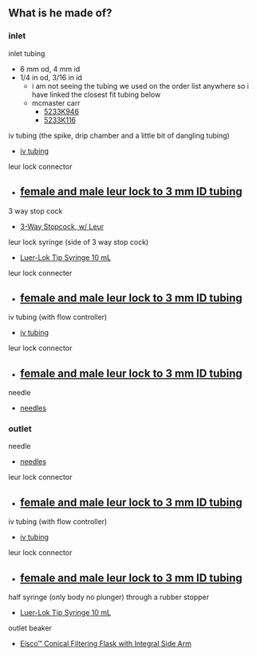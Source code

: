 ## What is he made of?

### inlet
inlet tubing
- 6 mm od, 4 mm id
- 1/4 in od, 3/16 in id
	- i am not seeing the tubing we used on the order list anywhere so i have linked the closest fit tubing below
	- mcmaster carr
		- [5233K946](https://www.mcmaster.com/5233K946 "Close")
		- [5233K116](https://www.mcmaster.com/5233K116 "Close")

iv tubing (the spike, drip chamber and a little bit of dangling tubing)
- [iv tubing](https://www.saveritemedical.com/products/i-v-administration-set-dehp-free-1-y-site-15-filter-in-drip-chamber-swivel-luer-lock-92?currency=USD&variant=32502495756&utm_source=google&utm_medium=cpc&utm_campaign=Google%20Shopping&stkn=0359ba7579fb&utm_source=google&utm_medium=cpc&gad_source=1&gclid=CjwKCAjwnei0BhB-EiwAA2xuBjwG32UNR0oRT1nzFMna5rHwkoRvG8PGgd0hB1gL4-sMmYOLAoaCWRoCRaEQAvD_BwE)

leur lock connector
- [female and male leur lock to 3 mm ID tubing](https://www.amazon.com/dp/B0BV29SPKX/ref=sspa_dk_hqp_detail_aax_0?psc=1&sp_csd=d2lkZ2V0TmFtZT1zcF9ocXBfc2hhcmVk)
	- 
3 way stop cock
- [3-Way Stopcock, w/ Leur](https://jorvet.com/product/3-way-stopcock-w-leur/?gad_source=1&gclid=Cj0KCQjw-uK0BhC0ARIsANQtgGNOEvZzhC_Uu_ayt1Qudzl1uPFQjnyT0djFV2kG06bBkQ3RwOqk3pgaAhfdEALw_wcB)

leur lock syringe (side of 3 way stop cock)
- [Luer-Lok Tip Syringe 10 mL](https://www.saveritemedical.com/products/luer-lok-tip-syringe-10-ml-1)

leur lock connecter
- [female and male leur lock to 3 mm ID tubing](https://www.amazon.com/dp/B0BV29SPKX/ref=sspa_dk_hqp_detail_aax_0?psc=1&sp_csd=d2lkZ2V0TmFtZT1zcF9ocXBfc2hhcmVk)
	- 
iv tubing (with flow controller)
- [iv tubing](https://www.saveritemedical.com/products/i-v-administration-set-dehp-free-1-y-site-15-filter-in-drip-chamber-swivel-luer-lock-92?currency=USD&variant=32502495756&utm_source=google&utm_medium=cpc&utm_campaign=Google%20Shopping&stkn=0359ba7579fb&utm_source=google&utm_medium=cpc&gad_source=1&gclid=CjwKCAjwnei0BhB-EiwAA2xuBjwG32UNR0oRT1nzFMna5rHwkoRvG8PGgd0hB1gL4-sMmYOLAoaCWRoCRaEQAvD_BwE)

leur lock connector
- [female and male leur lock to 3 mm ID tubing](https://www.amazon.com/dp/B0BV29SPKX/ref=sspa_dk_hqp_detail_aax_0?psc=1&sp_csd=d2lkZ2V0TmFtZT1zcF9ocXBfc2hhcmVk)
	- 
needle
- [needles](https://www.saveritemedical.com/products/sol-m-blunt-fill-needle?variant=40224355221590)
### outlet 
needle
- [needles](https://www.saveritemedical.com/products/sol-m-blunt-fill-needle?variant=40224355221590)

leur lock connector
- [female and male leur lock to 3 mm ID tubing](https://www.amazon.com/dp/B0BV29SPKX/ref=sspa_dk_hqp_detail_aax_0?psc=1&sp_csd=d2lkZ2V0TmFtZT1zcF9ocXBfc2hhcmVk)
	- 
iv tubing (with flow controller)
- [iv tubing](https://www.saveritemedical.com/products/i-v-administration-set-dehp-free-1-y-site-15-filter-in-drip-chamber-swivel-luer-lock-92?currency=USD&variant=32502495756&utm_source=google&utm_medium=cpc&utm_campaign=Google%20Shopping&stkn=0359ba7579fb&utm_source=google&utm_medium=cpc&gad_source=1&gclid=CjwKCAjwnei0BhB-EiwAA2xuBjwG32UNR0oRT1nzFMna5rHwkoRvG8PGgd0hB1gL4-sMmYOLAoaCWRoCRaEQAvD_BwE)

leur lock connector
- [female and male leur lock to 3 mm ID tubing](https://www.amazon.com/dp/B0BV29SPKX/ref=sspa_dk_hqp_detail_aax_0?psc=1&sp_csd=d2lkZ2V0TmFtZT1zcF9ocXBfc2hhcmVk)
	- 
half syringe (only body no plunger) through a rubber stopper
- [Luer-Lok Tip Syringe 10 mL](https://www.saveritemedical.com/products/luer-lok-tip-syringe-10-ml-1)

outlet beaker
- [Eisco™ Conical Filtering Flask with Integral Side Arm](https://www.fishersci.com/shop/products/conical-filtering-flask-integral-side-arm-1/S23918?gclid=Cj0KCQjw-uK0BhC0ARIsANQtgGPMOppCBTzH1vcdZ2_e49ONy35hMQIQpGbE6b1GRP5eXu_DRrW6q0UaApguEALw_wcB&ef_id=Cj0KCQjw-uK0BhC0ARIsANQtgGPMOppCBTzH1vcdZ2_e49ONy35hMQIQpGbE6b1GRP5eXu_DRrW6q0UaApguEALw_wcB:G:s&ppc_id=PLA_goog_2086145674_81843404874_S23918__386247001342_11232781110666607038&ev_chn=shop&s_kwcid=AL!4428!3!386247001342!!!g!826064335816!&gad_source=1)